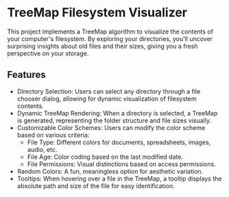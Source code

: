 # TreeMap Filesystem Visualizer
This project implements a TreeMap algorithm to visualize the contents of your computer's filesystem. 
By exploring your directories, you'll uncover surprising insights about old files and their sizes, giving you a fresh perspective on your storage.

## Features
  - Directory Selection: Users can select any directory through a file chooser dialog, allowing for dynamic visualization of filesystem contents.
  - Dynamic TreeMap Rendering: When a directory is selected, a TreeMap is generated, representing the folder structure and file sizes visually.
  - Customizable Color Schemes: Users can modify the color scheme based on various criteria:
    - File Type: Different colors for documents, spreadsheets, images, audio, etc.
    - File Age: Color coding based on the last modified date.
    - File Permissions: Visual distinctions based on access permissions.
  - Random Colors: A fun, meaningless option for aesthetic variation.
  - Tooltips: When hovering over a file in the TreeMap, a tooltip displays the absolute path and size of the file for easy identification.
